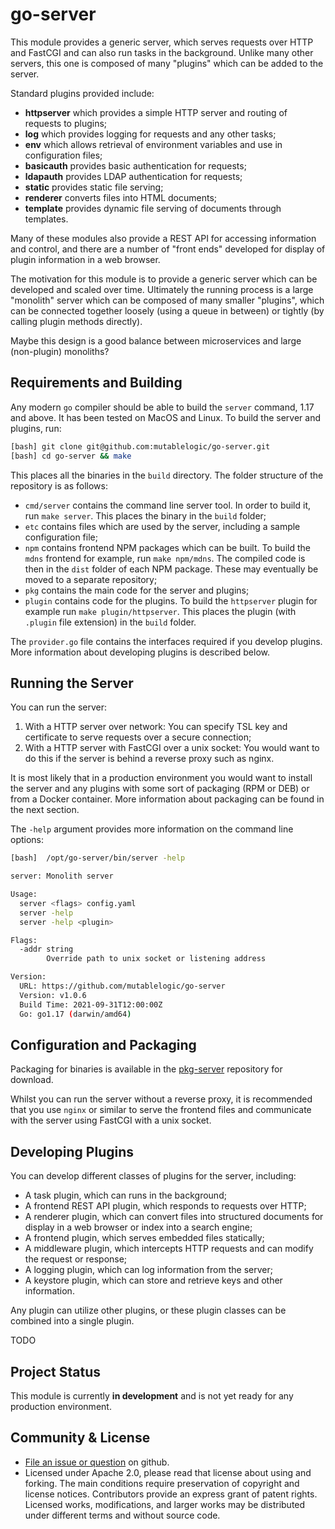 # go-server

This module provides a generic server, which serves requests
over HTTP and FastCGI and can also run tasks in the background. Unlike
many other servers, this one is composed of many
"plugins" which can be added to the server.

Standard plugins provided include:

  * __httpserver__ which provides a simple HTTP server and
    routing of requests to plugins;
  * __log__ which provides logging for requests and any other
    tasks;
  * __env__ which allows retrieval of environment variables and
    use in configuration files;
  * __basicauth__ provides basic authentication for requests;
  * __ldapauth__ provides LDAP authentication for requests;
  * __static__ provides static file serving;
  * __renderer__ converts files into HTML documents;
  * __template__ provides dynamic file serving of documents through templates.

Many of these modules also provide a REST API for accessing information
and control, and there are a number of "front ends" developed for display
of plugin information in a web browser.

The motivation for this module is to provide a generic server which
can be developed and scaled over time. Ultimately the running process
is a large "monolith" server which can be composed of many smaller 
"plugins", which can be connected together loosely (using a queue in between)
or tightly (by calling plugin methods directly).

Maybe this design is a good balance between microservices and large (non-plugin) 
monoliths?

## Requirements and Building

Any modern `go` compiler should be able to build the `server` command,
1.17 and above. It has been tested on MacOS and Linux. To build the server
and plugins, run:

```bash
[bash] git clone git@github.com:mutablelogic/go-server.git
[bash] cd go-server && make
```

This places all the binaries in the `build` directory. The folder structure
of the repository is as follows:

  * `cmd/server` contains the command line server tool. In order to build it,
    run `make server`. This places the binary in the `build` folder;
  * `etc` contains files which are used by the server, including a sample
    configuration file;
  * `npm` contains frontend NPM packages which can be built. To build the
    `mdns` frontend for example, run `make npm/mdns`. The compiled code
     is then in the `dist` folder of each NPM package. These may eventually be
    moved to a separate repository;
  * `pkg` contains the main code for the server and plugins;
  * `plugin` contains code for the plugins. To build the `httpserver` plugin for
    example run `make plugin/httpserver`. This places the plugin (with `.plugin` 
    file extension) in the `build` folder.

The `provider.go` file contains the interfaces required if you develop plugins.
More information about developing plugins is described below.

## Running the Server

You can run the server:

  1. With a HTTP server over network: You can specify TSL key and certificate
    to serve requests over a secure connection;
  2. With a HTTP server with FastCGI over a unix socket: You would want to do
    this if the server is behind a reverse proxy such as nginx.

It is most likely that in a production environment you would want to install the
server and any plugins with some sort of packaging (RPM or DEB) or from a Docker
container. More information about packaging can be found in the next section.

The `-help` argument provides more information on the command line options:

```bash
[bash]  /opt/go-server/bin/server -help

server: Monolith server

Usage:
  server <flags> config.yaml
  server -help
  server -help <plugin>

Flags:
  -addr string
    	Override path to unix socket or listening address

Version:
  URL: https://github.com/mutablelogic/go-server
  Version: v1.0.6
  Build Time: 2021-09-31T12:00:00Z
  Go: go1.17 (darwin/amd64)
```

## Configuration and Packaging

Packaging for binaries is available in the [pkg-server](https://github.com/mutablelogic/pkg-server)
repository for download.

Whilst you can run the server without a reverse proxy, it is recommended that
you use `nginx` or similar to serve the frontend files and communicate with the
server using FastCGI with a unix socket.

## Developing Plugins

You can develop different classes of plugins for the server, including:

  * A task plugin, which can runs in the background;
  * A frontend REST API plugin, which responds to requests over HTTP;
  * A renderer plugin, which can convert files into structured documents
    for display in a web browser or index into a search engine;
  * A frontend plugin, which serves embedded files statically;
  * A middleware plugin, which intercepts HTTP requests and can modify
    the request or response;
  * A logging plugin, which can log information from the server;
  * A keystore plugin, which can store and retrieve keys and other information.

Any plugin can utilize other plugins, or these plugin classes can be combined
into a single plugin.

TODO

## Project Status

This module is currently __in development__ and is not yet ready for any production environment.

## Community & License

  * [File an issue or question](http://github.com/mutablelogic/go-server/issues) on github.
  * Licensed under Apache 2.0, please read that license about using and forking. The main conditions require preservation of copyright and license notices. Contributors provide an express grant of patent rights. Licensed works, modifications, and larger works may be distributed under different terms and without source code.
